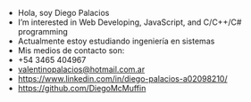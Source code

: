 - Hola, soy Diego Palacios
- I’m interested in Web Developing, JavaScript, and C/C++/C# programming
- Actualmente estoy estudiando ingeniería en sistemas
- Mis medios de contacto son:
- +54 3465 404967
- valentinopalacios@hotmail.com.ar
- https://www.linkedin.com/in/diego-palacios-a02098210/
- https://github.com/DiegoMcMuffin

<!---
DiegoMcMuffin/DiegoMcMuffin is a ✨ special ✨ repository because its `README.md` (this file) appears on your GitHub profile.
You can click the Preview link to take a look at your changes.
--->
